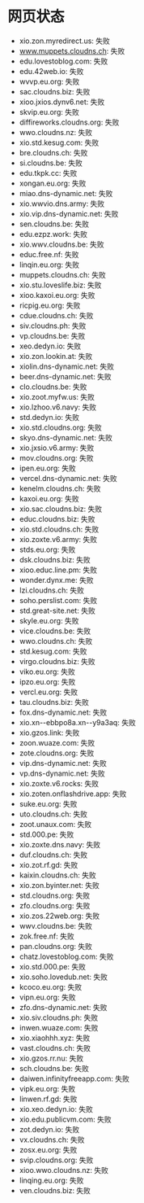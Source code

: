 # 网页状态
- xio.zon.myredirect.us: 失败
- www.muppets.cloudns.ch: 失败
- edu.lovestoblog.com: 失败
- edu.42web.io: 失败
- wvvp.eu.org: 失败
- sac.cloudns.biz: 失败
- xioo.jxios.dynv6.net: 失败
- skvip.eu.org: 失败
- diffireworks.cloudns.org: 失败
- wwo.cloudns.nz: 失败
- xio.std.kesug.com: 失败
- bre.cloudns.ch: 失败
- si.cloudns.be: 失败
- edu.tkpk.cc: 失败
- xongan.eu.org: 失败
- miao.dns-dynamic.net: 失败
- xio.wwvio.dns.army: 失败
- xio.vip.dns-dynamic.net: 失败
- sen.cloudns.be: 失败
- edu.ezpz.work: 失败
- xio.wwv.cloudns.be: 失败
- educ.free.nf: 失败
- linqin.eu.org: 失败
- muppets.cloudns.ch: 失败
- xio.stu.loveslife.biz: 失败
- xioo.kaxoi.eu.org: 失败
- ricpig.eu.org: 失败
- cdue.cloudns.ch: 失败
- siv.cloudns.ph: 失败
- vp.cloudns.be: 失败
- xeo.dedyn.io: 失败
- xio.zon.lookin.at: 失败
- xiolin.dns-dynamic.net: 失败
- beer.dns-dynamic.net: 失败
- clo.cloudns.be: 失败
- xio.zoot.myfw.us: 失败
- xio.lzhoo.v6.navy: 失败
- std.dedyn.io: 失败
- xio.std.cloudns.org: 失败
- skyo.dns-dynamic.net: 失败
- xio.jxsio.v6.army: 失败
- mov.cloudns.org: 失败
- ipen.eu.org: 失败
- vercel.dns-dynamic.net: 失败
- kenelm.cloudns.ch: 失败
- kaxoi.eu.org: 失败
- xio.sac.cloudns.biz: 失败
- educ.cloudns.biz: 失败
- xio.std.cloudns.ch: 失败
- xio.zoxte.v6.army: 失败
- stds.eu.org: 失败
- dsk.cloudns.biz: 失败
- xioo.educ.line.pm: 失败
- wonder.dynx.me: 失败
- lzi.cloudns.ch: 失败
- soho.perslist.com: 失败
- std.great-site.net: 失败
- skyle.eu.org: 失败
- vice.cloudns.be: 失败
- wwo.cloudns.ch: 失败
- std.kesug.com: 失败
- virgo.cloudns.biz: 失败
- viko.eu.org: 失败
- ipzo.eu.org: 失败
- vercl.eu.org: 失败
- tau.cloudns.biz: 失败
- fox.dns-dynamic.net: 失败
- xio.xn--ebbpo8a.xn--y9a3aq: 失败
- xio.gzos.link: 失败
- zoon.wuaze.com: 失败
- zote.cloudns.org: 失败
- vip.dns-dynamic.net: 失败
- vp.dns-dynamic.net: 失败
- xio.zoxte.v6.rocks: 失败
- xio.zoten.onflashdrive.app: 失败
- suke.eu.org: 失败
- uto.cloudns.ch: 失败
- zoot.unaux.com: 失败
- std.000.pe: 失败
- xio.zoxte.dns.navy: 失败
- duf.cloudns.ch: 失败
- xio.zot.rf.gd: 失败
- kaixin.cloudns.ch: 失败
- xio.zon.byinter.net: 失败
- std.cloudns.org: 失败
- zfo.cloudns.org: 失败
- xio.zos.22web.org: 失败
- wwv.cloudns.be: 失败
- zok.free.nf: 失败
- pan.cloudns.org: 失败
- chatz.lovestoblog.com: 失败
- xio.std.000.pe: 失败
- xio.soho.lovedub.net: 失败
- kcoco.eu.org: 失败
- vipn.eu.org: 失败
- zfo.dns-dynamic.net: 失败
- xio.siv.cloudns.ph: 失败
- inwen.wuaze.com: 失败
- xio.xiaohhh.xyz: 失败
- vast.cloudns.ch: 失败
- xio.gzos.rr.nu: 失败
- sch.cloudns.be: 失败
- daiwen.infinityfreeapp.com: 失败
- vipk.eu.org: 失败
- linwen.rf.gd: 失败
- xio.xeo.dedyn.io: 失败
- xio.edu.publicvm.com: 失败
- zot.dedyn.io: 失败
- vx.cloudns.ch: 失败
- zosx.eu.org: 失败
- svip.cloudns.org: 失败
- xioo.wwo.cloudns.nz: 失败
- linqing.eu.org: 失败
- ven.cloudns.biz: 失败
